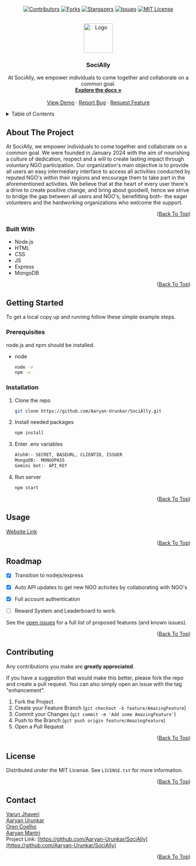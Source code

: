 
<a name="readme-top"></a>

<div align="center">

[![Contributors][contributors-shield]][contributors-url]
[![Forks][forks-shield]][forks-url]
[![Stargazers][stars-shield]][stars-url]
[![Issues][issues-shield]][issues-url]
[![MIT License][license-shield]][license-url]
</div>



<!-- PROJECT LOGO -->
<br />
<div align="center">
  <a href="https://github.com/Aaryan-Urunkar/SociAlly.git">
    <img src="https://github.com/Aaryan-Urunkar/SociAlly/assets/85669579/4fdb89b4-74ac-43d0-bd83-256b633c7df7" alt="Logo" width="80" height="80">
  </a>

<h3 align="center">SociAlly</h3>

  <p align="center">
    At SociAlly, we empower individuals to come together and collaborate
          on a common goal.
    <br />
    <a href="https://github.com/Aaryan-Urunkar/SociAlly"><strong>Explore the docs »</strong></a>
    <br />
    <br />
    <a href="https://www.youtube.com/watch?v=Kc_mK45ce3k">View Demo</a>
    ·
    <a href="https://github.com/Aaryan-Urunkar/SociAlly/issues">Report Bug</a>
    ·
    <a href="https://github.com/Aaryan-Urunkar/SociAlly/issues">Request Feature</a>
  </p>
</div>



<!-- TABLE OF CONTENTS -->
<details>
  <summary>Table of Contents</summary>
  <ol>
    <li>
      <a href="#about-the-project">About The Project</a>
      <ul>
        <li><a href="#built-with">Built With</a></li>
      </ul>
    </li>
    <li>
      <a href="#getting-started">Getting Started</a>
      <ul>
        <li><a href="#prerequisites">Prerequisites</a></li>
        <li><a href="#installation">Installation</a></li>
      </ul>
    </li>
    <li><a href="#usage">Usage</a></li>
    <li><a href="#roadmap">Roadmap</a></li>
    <li><a href="#contributing">Contributing</a></li>
    <li><a href="#license">License</a></li>
    <li><a href="#contact">Contact</a></li>
  </ol>
</details>



<!-- ABOUT THE PROJECT -->
## About The Project

 At SociAlly, we empower individuals to come together and collaborate
          on a common goal. We were founded in January 2024 with the aim of
          nourishing a culture of dedication, respect and a will to create
          lasting impact through voluntary NGO participation. Our organization's
          main objective is to provide all users an easy intermediary interface
          to access all activities conducted by reputed NGO's within their
          regions and encourage them to take part in the aforementioned
          activities. We believe that at the heart of every user there's a drive
          to create positive change, and bring about goodwill, hence we strive
          to bridge the gap between all users and NGO's, benefitting both- the
          eager volunteers and the hardworking organizations who welcome the
          support.


<p align="right">(<a href="#readme-top">Back To Top</a>)</p>



### Built With

* Node.js
* HTML
* CSS
* JS
* Express
* MongoDB
 

<p align="right">(<a href="#readme-top">Back To Top</a>)</p>



<!-- GETTING STARTED -->
## Getting Started

To get a local copy up and running follow these simple example steps.

### Prerequisites
node.js and npm should be installed.

* node
  ```sh
  node -v
  npm -v
  ```

  
### Installation

1. Clone the repo
   ```sh
   git clone https://github.com/Aaryan-Urunkar/SociAlly.git
   ```
2. Install needed packages
   ```sh
   npm install
   ```
3. Enter .env variables
   ```sh
   Atuh0:- SECRET, BASEURL, CLIENTID, ISSUER
   MongoDB:- MONGOPASS
   Gemini bot:- API_KEY
   ```
5. Run server
   ```sh
   npm start
   ```


<p align="right">(<a href="#readme-top">Back To Top</a>)</p>



<!-- USAGE EXAMPLES -->
## Usage

[Website Link](https://socially-2.onrender.com)



<p align="right">(<a href="#readme-top">Back To Top</a>)</p>



<!-- ROADMAP -->
## Roadmap

- [x] Transition to nodejs/express
- [x] Auto API updates to get new NGO activites by collaborating with NGO's
- [x] Full account authentication
- [ ] Reward System and Leaderboard to work.
      


See the [open issues](https://github.com/Aaryan-Urunkar/SociAlly/issues) for a full list of proposed features (and known issues).

<p align="right">(<a href="#readme-top">Back To Top</a>)</p>



<!-- CONTRIBUTING -->
## Contributing

Any contributions you make are **greatly appreciated**.

If you have a suggestion that would make this better, please fork the repo and create a pull request. You can also simply open an issue with the tag "enhancement".

1. Fork the Project
2. Create your Feature Branch (`git checkout -b feature/AmazingFeature`)
3. Commit your Changes (`git commit -m 'Add some AmazingFeature'`)
4. Push to the Branch (`git push origin feature/AmazingFeature`)
5. Open a Pull Request

<p align="right">(<a href="#readme-top">Back To Top</a>)</p>



<!-- LICENSE -->
## License

Distributed under the MIT License. See `LICENSE.txt` for more information.

<p align="right">(<a href="#readme-top">Back To Top</a>)</p>



<!-- CONTACT -->
## Contact

[Varun Jhaveri](https://github.com/CYCLOP5) <br>
[Aaryan Urunkar](https://github.com/Aaryan-Urunkar) <br>
[Oren Coelho](https://github.com/Oreniscool) <br>
[Aaryan Mantri](https://github.com/DecayDestructor) <br>
Project Link: [https://github.com/Aaryan-Urunkar/SociAlly](https://github.com/Aaryan-Urunkar/SociAlly)

<p align="right">(<a href="#readme-top">Back To Top</a>)</p>






[contributors-shield]: https://img.shields.io/github/contributors/Aaryan-Urunkar/SociAlly.svg?style=for-the-badge
[contributors-url]: https://github.com/Aaryan-Urunkar/SociAlly/graphs/contributors
[forks-shield]: https://img.shields.io/github/forks/Aaryan-Urunkar/SociAlly.svg?style=for-the-badge
[forks-url]: https://github.com/Aaryan-Urunkar/SociAlly/network/members
[stars-shield]: https://img.shields.io/github/stars/Aaryan-Urunkar/SociAlly.svg?style=for-the-badge
[stars-url]: https://github.com/Aaryan-Urunkar/SociAlly/stargazers
[issues-shield]: https://img.shields.io/github/issues/Aaryan-Urunkar/SociAlly.svg?style=for-the-badge
[issues-url]: https://github.com/Aaryan-Urunkar/SociAlly/issues
[license-shield]: https://img.shields.io/github/license/CYCLOP5/Video-To-Spectrogram.svg?style=for-the-badge
[license-url]: https://github.com/Aaryan-Urunkar/SociAlly/blob/master/LICENSE.txt

